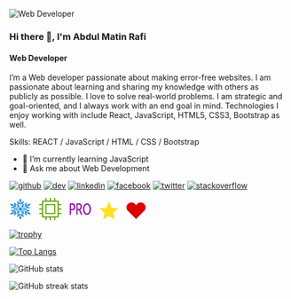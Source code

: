![Web Developer](https://pbs.twimg.com/profile_banners/1796889471851626496/1729856702/600x200)

### Hi there 👋, I'm Abdul Matin Rafi
#### Web Developer


I’m a Web developer passionate about making error-free websites. I am passionate about learning and sharing my knowledge with others as publicly as possible. I love to solve real-world problems. I am strategic and goal-oriented, and I always work with an end goal in mind. Technologies I enjoy working with include React, JavaScript, HTML5, CSS3, Bootstrap as well.

Skills: REACT / JavaScript / HTML / CSS / Bootstrap

- 🌱 I’m currently learning JavaScript 
- 💬 Ask me about Web Development 


[<img src='https://cdn.jsdelivr.net/npm/simple-icons@3.0.1/icons/github.svg' alt='github' height='40'>](https://github.com/AMRafi303)  [<img src='https://cdn.jsdelivr.net/npm/simple-icons@3.0.1/icons/dev-dot-to.svg' alt='dev' height='40'>](https://dev.to/amrafi303)  [<img src='https://cdn.jsdelivr.net/npm/simple-icons@3.0.1/icons/linkedin.svg' alt='linkedin' height='40'>](https://www.linkedin.com/in/amrafi303/)  [<img src='https://cdn.jsdelivr.net/npm/simple-icons@3.0.1/icons/facebook.svg' alt='facebook' height='40'>](https://www.facebook.com/amrafi303)  [<img src='https://cdn.jsdelivr.net/npm/simple-icons@3.0.1/icons/twitter.svg' alt='twitter' height='40'>](https://twitter.com/amrafi303)  [<img src='https://cdn.jsdelivr.net/npm/simple-icons@3.0.1/icons/stackoverflow.svg' alt='stackoverflow' height='40'>](https://stackoverflow.com/users/27985554)  

<a href='https://archiveprogram.github.com/'><img src='https://raw.githubusercontent.com/acervenky/animated-github-badges/master/assets/acbadge.gif' width='40' height='40'></a> <a href='https://docs.github.com/en/developers'><img src='https://raw.githubusercontent.com/acervenky/animated-github-badges/master/assets/devbadge.gif' width='40' height='40'></a> <a href='https://github.com/pricing'><img src='https://raw.githubusercontent.com/acervenky/animated-github-badges/master/assets/pro.gif' width='40' height='40'></a> <a href='https://stars.github.com/'><img src='https://raw.githubusercontent.com/acervenky/animated-github-badges/master/assets/starbadge.gif' width='35' height='35'></a> <a href='https://docs.github.com/en/github/supporting-the-open-source-community-with-github-sponsors'><img src='https://raw.githubusercontent.com/acervenky/animated-github-badges/master/assets/sponsorbadge.gif' width='35' height='35'></a> 

[![trophy](https://github-profile-trophy.vercel.app/?username=AMRafi303)](https://github.com/ryo-ma/github-profile-trophy)

[![Top Langs](https://github-readme-stats.vercel.app/api/top-langs/?username=AMRafi303)](https://github.com/anuraghazra/github-readme-stats)

![GitHub stats](https://github-readme-stats.vercel.app/api?username=AMRafi303&show_icons=true&count_private=true)   

![GitHub streak stats](https://streak-stats.demolab.com/?user=AMRafi303)  



